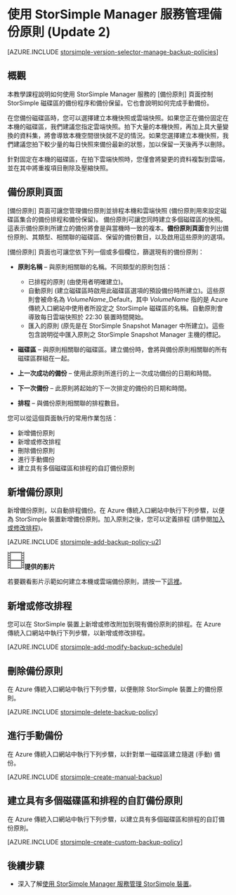 <properties 
   pageTitle="管理您的 StorSimple 備份原則 | Microsoft Azure"
   description="說明如何使用 StorSimple Manager 服務建立並管理手動備份、備份排程與備份保留。"
   services="storsimple"
   documentationCenter="NA"
   authors="SharS"
   manager="carolz"
   editor=""/>
<tags 
   ms.service="storsimple"
   ms.devlang="NA"
   ms.topic="article"
   ms.tgt_pltfrm="NA"
   ms.workload="TBD"
   ms.date="12/14/2015"
   ms.author="v-sharos"/>

# 使用 StorSimple Manager 服務管理備份原則 (Update 2)

[AZURE.INCLUDE [storsimple-version-selector-manage-backup-policies](../../includes/storsimple-version-selector-manage-backup-policies.md)]

## 概觀

本教學課程說明如何使用 StorSimple Manager 服務的 [備份原則] 頁面控制 StorSimple 磁碟區的備份程序和備份保留。它也會說明如何完成手動備份。

在您備份磁碟區時，您可以選擇建立本機快照或雲端快照。如果您正在備份固定在本機的磁碟區，我們建議您指定雲端快照。拍下大量的本機快照，再加上具大量變換的資料集，將會導致本機空間很快就不足的情況。如果您選擇建立本機快照，我們建議您拍下較少量的每日快照來備份最新的狀態，加以保留一天後再予以刪除。

針對固定在本機的磁碟區，在拍下雲端快照時，您僅會將變更的資料複製到雲端，並在其中將重複項目刪除及壓縮快照。

## 備份原則頁面

[備份原則] 頁面可讓您管理備份原則並排程本機和雲端快照 (備份原則用來設定磁碟區集合的備份排程和備份保留)。 備份原則可讓您同時建立多個磁碟區的快照。這表示備份原則所建立的備份將會是與當機時一致的複本。**備份原則頁面**會列出備份原則、其類型、相關聯的磁碟區、保留的備份數目，以及啟用這些原則的選項。

[備份原則] 頁面也可讓您依下列一個或多個欄位，篩選現有的備份原則：

- **原則名稱** – 與原則相關聯的名稱。不同類型的原則包括：

   - 已排程的原則 (由使用者明確建立)。
   - 自動原則 (建立磁碟區時啟用此磁碟區選項的預設備份時所建立)。這些原則會被命名為 *VolumeName*\_Default，其中 *VolumeName* 指的是 Azure 傳統入口網站中使用者所設定之 StorSimple 磁碟區的名稱。自動原則會導致每日雲端快照於 22:30 裝置時間開始。
   - 匯入的原則 (原先是在 StorSimple Snapshot Manager 中所建立)。這些包含說明從中匯入原則之 StorSimple Snapshot Manager 主機的標記。

- **磁碟區** – 與原則相關聯的磁碟區。建立備份時，會將與備份原則相關聯的所有磁碟區群組在一起。

- **上一次成功的備份** – 使用此原則所進行的上一次成功備份的日期和時間。

- **下一次備份** – 此原則將起始的下一次排定的備份的日期和時間。

- **排程** – 與備份原則相關聯的排程數目。

您可以從這個頁面執行的常用作業包括：

- 新增備份原則 
- 新增或修改排程 
- 刪除備份原則 
- 進行手動備份 
- 建立具有多個磁碟區和排程的自訂備份原則 

## 新增備份原則

新增備份原則，以自動排程備份。在 Azure 傳統入口網站中執行下列步驟，以便為 StorSimple 裝置新增備份原則。加入原則之後，您可以定義排程 (請參閱[加入或修改排程](#add-or-modify-a-schedule))。

[AZURE.INCLUDE [storsimple-add-backup-policy-u2](../../includes/storsimple-add-backup-policy-u2.md)]

![提供的影片](./media/storsimple-manage-backup-policies-u2/Video_icon.png)**提供的影片**

若要觀看影片示範如何建立本機或雲端備份原則，請按一下[這裡](http://azure.microsoft.com/documentation/videos/create-storsimple-backup-policies/)。


## 新增或修改排程

您可以在 StorSimple 裝置上新增或修改附加到現有備份原則的排程。在 Azure 傳統入口網站中執行下列步驟，以新增或修改排程。

[AZURE.INCLUDE [storsimple-add-modify-backup-schedule](../../includes/storsimple-add-modify-backup-schedule-u2.md)]

## 刪除備份原則

在 Azure 傳統入口網站中執行下列步驟，以便刪除 StorSimple 裝置上的備份原則。

[AZURE.INCLUDE [storsimple-delete-backup-policy](../../includes/storsimple-delete-backup-policy.md)]


## 進行手動備份

在 Azure 傳統入口網站中執行下列步驟，以針對單一磁碟區建立隨選 (手動) 備份。

[AZURE.INCLUDE [storsimple-create-manual-backup](../../includes/storsimple-create-manual-backup.md)]

## 建立具有多個磁碟區和排程的自訂備份原則

在 Azure 傳統入口網站中執行下列步驟，以建立具有多個磁碟區和排程的自訂備份原則。

[AZURE.INCLUDE [storsimple-create-custom-backup-policy](../../includes/storsimple-create-custom-backup-policy-u2.md)]


## 後續步驟

- 深入了解[使用 StorSimple Manager 服務管理 StorSimple 裝置](storsimple-manager-service-administration.md)。

<!---HONumber=AcomDC_1223_2015-->